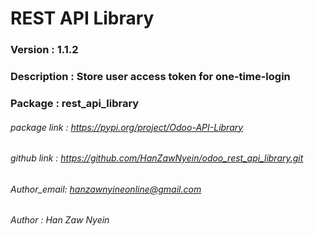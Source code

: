 # REST API Library

### Version : 1.1.2
### Description : Store user access token for one-time-login
### Package : rest_api_library 
###### package link : https://pypi.org/project/Odoo-API-Library
###### github link : https://github.com/HanZawNyein/odoo_rest_api_library.git
###### Author_email: hanzawnyineonline@gmail.com
###### Author : Han Zaw Nyein
